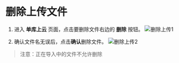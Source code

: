 # 删除上传文件
1. 进入 **单库上云** 页面，点击要删除文件右边的 **删除** 按钮。
![删除上传1](../../../../../image/RDS/Delete-Import-1.png)

2. 确认文件名无误后，点击**确认**删除文件。
![删除上传2](../../../../../image/RDS/Delete-Import-2.png)

>注意：正在导入中的文件不允许删除


